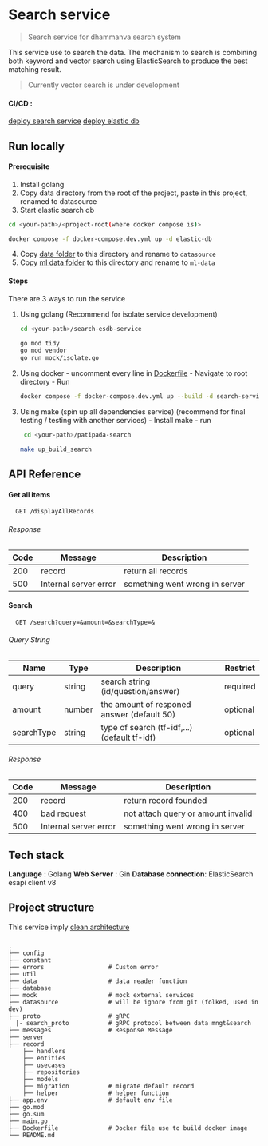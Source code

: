 # Search service 
> Search service for dhammanva search system

This service use to search the data. The mechanism to search is combining both keyword and vector search using ElasticSearch to produce the best matching result. 

> Currently vector search is under development

#### CI/CD : 
[deploy search service](../.github/workflows/search-deploy.yml)
[deploy elastic db](../.github/workflows/elastic.yml)


## Run locally 

#### Prerequisite 

1. Install golang 
2. Copy data directory from the root of the project, paste in this project, renamed to datasource
3. Start elastic search db 
``` bash
cd <your-path>/<project-root(where docker compose is)>
```
``` bash
docker compose -f docker-compose.dev.yml up -d elastic-db
```
4. Copy [data folder](../data/) to this directory and rename to `datasource`
5. Copy [ml data folder](../ml-data/) to this directory and rename to `ml-data`

#### Steps
There are 3 ways to run the service 
  1. Using golang (Recommend for isolate service development)
      ``` bash
      cd <your-path>/search-esdb-service
      ```
      ```bash
      go mod tidy
      go mod vendor
      go run mock/isolate.go 
      ```
  2. Using docker
    - uncomment every line in [Dockerfile](./Dockerfile)
    - Navigate to root directory
    - Run
      ```bash
      docker compose -f docker-compose.dev.yml up --build -d search-service 
      ```
  3. Using make (spin up all dependencies service) (recommend for final testing / testing with another services)
    - Install make
    - run
     ``` bash
      cd <your-path>/patipada-search
      ```
      ```bash
      make up_build_search
      ```
      
## API Reference

#### Get all items

```http
  GET /displayAllRecords
```

###### Response
| Code         | Message   | Description           |
|--------------|--------|-----------------------|
| 200 | record | return all records |
| 500 | Internal server error  | something went wrong in server |

#### Search

```http
  GET /search?query=&amount=&searchType=&
```
###### Query  String
| Name         | Type   | Description           |Restrict           |
|--------------|--------|-----------------------|-----------------------|
| query | string  | search string (id/question/answer) | required |
| amount | number  | the amount of responed answer (default 50) | optional |
| searchType | string  | type of search (tf-idf,...) (default tf-idf) | optional |


###### Response 
| Code         | Message   | Description           |
|--------------|--------|-----------------------|
| 200 | record | return record founded |
| 400 | bad request  | not attach query or amount invalid |
| 500 | Internal server error  | something went wrong in server |

## Tech stack 
**Language** : Golang
**Web Server** : Gin
**Database connection**: ElasticSearch esapi client v8

## Project structure
This service imply [clean architecture](https://blog.cleancoder.com/uncle-bob/2012/08/13/the-clean-architecture.html)
### 

    .
    ├── config
    ├── constant 
    ├── errors                  # Custom error   
    ├── util      
    ├── data                    # data reader function
    ├── database 
    ├── mock                    # mock external services
    ├── datasource              # will be ignore from git (folked, used in dev) 
    ├── proto                   # gRPC   
      |- search_proto           # gRPC protocol between data mngt&search                  
    ├── messages                # Response Message
    ├── server                     
    ├── record
        ├── handlers           
        ├── entities
        ├── usecases
        ├── repositories
        ├── models
        ├── migration           # migrate default record
        ├── helper              # helper function  
    ├── app.env                 # default env file
    ├── go.mod               
    ├── go.sum               
    ├── main.go              
    ├── Dockerfile              # Docker file use to build docker image
    └── README.md
